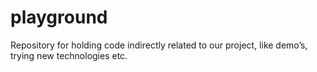 # playground

Repository for holding code indirectly related to our project, like demo’s, trying new technologies etc.